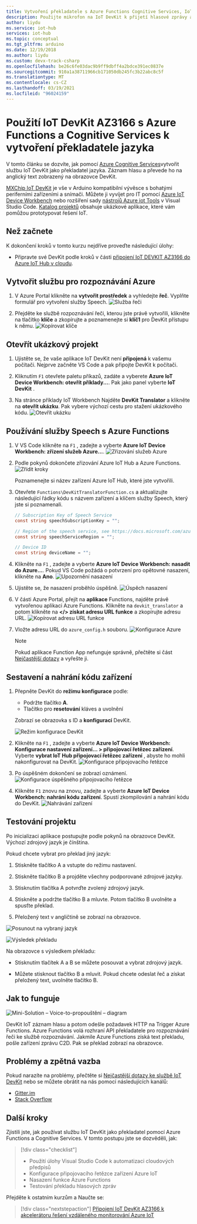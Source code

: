 ```yaml
---
title: Vytvoření překladatele s Azure Functions Cognitive Services, IoT DevKit
description: Použijte mikrofon na IoT DevKit k přijetí hlasové zprávy a pak použijte Azure Cognitive Services ke zpracování přeloženého textu v angličtině.
author: liydu
ms.service: iot-hub
services: iot-hub
ms.topic: conceptual
ms.tgt_pltfrm: arduino
ms.date: 12/19/2018
ms.author: liydu
ms.custom: devx-track-csharp
ms.openlocfilehash: be26c6fe03dac9b9ff9dbff4a2bdce391ec0837e
ms.sourcegitcommit: 910a1a38711966cb171050db245fc3b22abc8c5f
ms.translationtype: MT
ms.contentlocale: cs-CZ
ms.lasthandoff: 03/19/2021
ms.locfileid: "96024159"
---
```

# <a name="use-iot-devkit-az3166-with-azure-functions-and-cognitive-services-to-make-a-language-translator"></a>Použití IoT DevKit AZ3166 s Azure Functions a Cognitive Services k vytvoření překladatele jazyka

V tomto článku se dozvíte, jak pomocí [Azure Cognitive Services](https://azure.microsoft.com/services/cognitive-services/)vytvořit službu IoT DevKit jako překladatel jazyka. Záznam hlasu a převede ho na anglický text zobrazený na obrazovce DevKit.

[MXChip IoT DevKit](https://aka.ms/iot-devkit) je vše v Arduino kompatibilní vývěsce s bohatými periferními zařízeními a snímači. Můžete ji vyvíjet pro IT pomocí [Azure IoT Device Workbench](https://aka.ms/iot-workbench) nebo rozšíření sady [nástrojů Azure iot Tools](https://aka.ms/azure-iot-tools) v Visual Studio Code. [Katalog projektů](https://microsoft.github.io/azure-iot-developer-kit/docs/projects/) obsahuje ukázkové aplikace, které vám pomůžou prototypovat řešení IoT.

## <a name="before-you-begin"></a>Než začnete

K dokončení kroků v tomto kurzu nejdříve proveďte následující úlohy:

* Připravte své DevKit podle kroků v části [připojení IoT DEVKIT AZ3166 do Azure IoT Hub v cloudu](./iot-hub-arduino-iot-devkit-az3166-get-started.md).

## <a name="create-azure-cognitive-service"></a>Vytvořit službu pro rozpoznávání Azure

1. V Azure Portal klikněte na **vytvořit prostředek** a vyhledejte **řeč**. Vyplňte formulář pro vytvoření služby Speech.
  ![Služba řeči](media/iot-hub-arduino-iot-devkit-az3166-translator/speech-service.png)

1. Přejděte ke službě rozpoznávání řeči, kterou jste právě vytvořili, klikněte na tlačítko **klíče** a zkopírujte a poznamenejte si **klíč1** pro DevKit přístupu k němu.
  ![Kopírovat klíče](media/iot-hub-arduino-iot-devkit-az3166-translator/copy-keys.png)

## <a name="open-sample-project"></a>Otevřít ukázkový projekt

1. Ujistěte se, že vaše aplikace IoT DevKit není **připojená** k vašemu počítači. Nejprve začněte VS Code a pak připojte DevKit k počítači.

1. Kliknutím `F1` otevřete paletu příkazů, zadáte a vyberete **Azure IoT Device Workbench: otevřít příklady...**. Pak jako panel vyberte **IoT DevKit** .

1. Na stránce příklady IoT Workbench Najděte **DevKit Translator** a klikněte na **otevřít ukázku**. Pak vybere výchozí cestu pro stažení ukázkového kódu.
  ![Otevřít ukázku](media/iot-hub-arduino-iot-devkit-az3166-translator/open-sample.png)

## <a name="use-speech-service-with-azure-functions"></a>Používání služby Speech s Azure Functions

1. V VS Code klikněte na `F1` , zadejte a vyberte **Azure IoT Device Workbench: zřízení služeb Azure...**. ![ Zřizování služeb Azure](media/iot-hub-arduino-iot-devkit-az3166-translator/provision.png)

1. Podle pokynů dokončete zřizování Azure IoT Hub a Azure Functions.
   ![Zřídit kroky](media/iot-hub-arduino-iot-devkit-az3166-translator/provision-steps.png)

   Poznamenejte si název zařízení Azure IoT Hub, které jste vytvořili.

1. Otevřete `Functions\DevKitTranslatorFunction.cs` a aktualizujte následující řádky kódu s názvem zařízení a klíčem služby Speech, který jste si poznamenali.
   ```csharp
   // Subscription Key of Speech Service
   const string speechSubscriptionKey = "";

   // Region of the speech service, see https://docs.microsoft.com/azure/cognitive-services/speech-service/regions for more details.
   const string speechServiceRegion = "";

   // Device ID
   const string deviceName = "";
   ```

1. Klikněte na `F1` , zadejte a vyberte **Azure IoT Device Workbench: nasadit do Azure...**. Pokud VS Code požádá o potvrzení pro opětovné nasazení, klikněte na **Ano**.
   ![Upozornění nasazení](media/iot-hub-arduino-iot-devkit-az3166-translator/deploy-warning.png)

1. Ujistěte se, že nasazení proběhlo úspěšně.
   ![Úspěch nasazení](media/iot-hub-arduino-iot-devkit-az3166-translator/deploy-success.png)

1. V části Azure Portal, přejít na **aplikace** Functions, najděte právě vytvořenou aplikaci Azure Functions. Klikněte na `devkit_translator` a potom klikněte na **</> získat adresu URL funkce** a zkopírujte adresu URL.
   ![Kopírovat adresu URL funkce](media/iot-hub-arduino-iot-devkit-az3166-translator/get-function-url.png)

1. Vložte adresu URL do `azure_config.h` souboru.
   ![Konfigurace Azure](media/iot-hub-arduino-iot-devkit-az3166-translator/azure-config.png)

   > [!NOTE]
   > Pokud aplikace Function App nefunguje správně, přečtěte si část [Nejčastější dotazy](https://microsoft.github.io/azure-iot-developer-kit/docs/faq#compilation-error-for-azure-function) a vyřešte ji.

## <a name="build-and-upload-device-code"></a>Sestavení a nahrání kódu zařízení

1. Přepněte DevKit do **režimu konfigurace** podle:
   * Podržte tlačítko **A**.
   * Tlačítko pro **resetování** kláves a uvolnění

   Zobrazí se obrazovka s ID a **konfigurací** DevKit.

   ![Režim konfigurace DevKit](media/iot-hub-arduino-iot-devkit-az3166-translator/devkit-configuration-mode.png)

1. Klikněte na `F1` , zadejte a vyberte **Azure IoT Device Workbench: Konfigurace nastavení zařízení... > připojovací řetězec zařízení**. Vyberte **vybrat IoT Hub připojovací řetězec zařízení** , abyste ho mohli nakonfigurovat na DevKit.
   ![Konfigurace připojovacího řetězce](media/iot-hub-arduino-iot-devkit-az3166-translator/configure-connection-string.png)

1. Po úspěšném dokončení se zobrazí oznámení.
   ![Konfigurace úspěšného připojovacího řetězce](media/iot-hub-arduino-iot-devkit-az3166-translator/configure-connection-string-success.png)

1. Klikněte `F1` znovu na znovu, zadejte a vyberte **Azure IoT Device Workbench: nahrání kódu zařízení**. Spustí zkompilování a nahrání kódu do DevKit.
   ![Nahrávání zařízení](media/iot-hub-arduino-iot-devkit-az3166-translator/device-upload.png)

## <a name="test-the-project"></a>Testování projektu

Po inicializaci aplikace postupujte podle pokynů na obrazovce DevKit. Výchozí zdrojový jazyk je čínština.

Pokud chcete vybrat pro překlad jiný jazyk:

1. Stiskněte tlačítko A a vstupte do režimu nastavení.

2. Stiskněte tlačítko B a projděte všechny podporované zdrojové jazyky.

3. Stisknutím tlačítka A potvrďte zvolený zdrojový jazyk.

4. Stiskněte a podržte tlačítko B a mluvte. Potom tlačítko B uvolněte a spusťte překlad.

5. Přeložený text v angličtině se zobrazí na obrazovce.

![Posunout na vybraný jazyk](media/iot-hub-arduino-iot-devkit-az3166-translator/select-language.jpg)

![Výsledek překladu](media/iot-hub-arduino-iot-devkit-az3166-translator/translation-result.jpg)

Na obrazovce s výsledkem překladu:

- Stisknutím tlačítek A a B se můžete posouvat a vybrat zdrojový jazyk.

- Můžete stisknout tlačítko B a mluvit. Pokud chcete odeslat řeč a získat přeložený text, uvolněte tlačítko B.

## <a name="how-it-works"></a>Jak to funguje

![Mini-Solution – Voice-to-propouštění – diagram](media/iot-hub-arduino-iot-devkit-az3166-translator/diagram.png)

DevKit IoT záznam hlasu a potom odešle požadavek HTTP na Trigger Azure Functions. Azure Functions volá rozhraní API překladatele pro rozpoznávání řeči ke službě rozpoznávání. Jakmile Azure Functions získá text překladu, pošle zařízení zprávu C2D. Pak se překlad zobrazí na obrazovce.

## <a name="problems-and-feedback"></a>Problémy a zpětná vazba

Pokud narazíte na problémy, přečtěte si [Nejčastější dotazy ke službě IoT DevKit](https://microsoft.github.io/azure-iot-developer-kit/docs/faq/) nebo se můžete obrátit na nás pomocí následujících kanálů:

* [Gitter.im](https://gitter.im/Microsoft/azure-iot-developer-kit)
* [Stack Overflow](https://stackoverflow.com/questions/tagged/iot-devkit)

## <a name="next-steps"></a>Další kroky

Zjistili jste, jak používat službu IoT DevKit jako překladatel pomocí Azure Functions a Cognitive Services. V tomto postupu jste se dozvěděli, jak:

> [!div class="checklist"]
> * Použití úlohy Visual Studio Code k automatizaci cloudových předpisů
> * Konfigurace připojovacího řetězce zařízení Azure IoT
> * Nasazení funkce Azure Functions
> * Testování překladu hlasových zpráv

Přejděte k ostatním kurzům a Naučte se:

> [!div class="nextstepaction"]
> [Připojení IoT DevKit AZ3166 k akcelerátoru řešení vzdáleného monitorování Azure IoT](./iot-hub-arduino-iot-devkit-az3166-devkit-remote-monitoring.md)